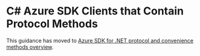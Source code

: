 # C# Azure SDK Clients that Contain Protocol Methods

This guidance has moved to [Azure SDK for .NET protocol and convenience methods overview](https://learn.microsoft.com/dotnet/azure/sdk/protocol-convenience-methods?tabs=protocol-methods).
